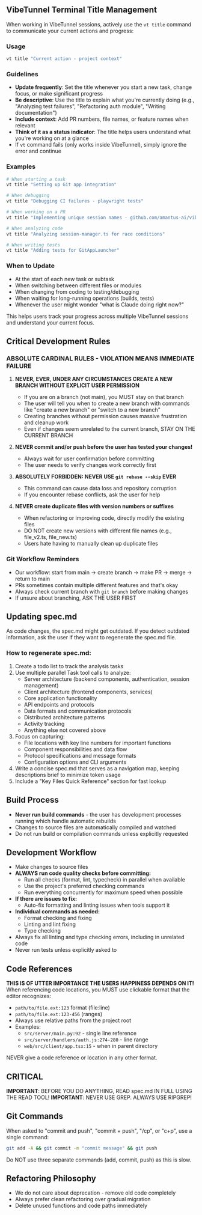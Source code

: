 ## VibeTunnel Terminal Title Management

When working in VibeTunnel sessions, actively use the `vt title` command to communicate your current actions and progress:

### Usage
```bash
vt title "Current action - project context"
```

### Guidelines
- **Update frequently**: Set the title whenever you start a new task, change focus, or make significant progress
- **Be descriptive**: Use the title to explain what you're currently doing (e.g., "Analyzing test failures", "Refactoring auth module", "Writing documentation")
- **Include context**: Add PR numbers, file names, or feature names when relevant
- **Think of it as a status indicator**: The title helps users understand what you're working on at a glance
- If `vt` command fails (only works inside VibeTunnel), simply ignore the error and continue

### Examples
```bash
# When starting a task
vt title "Setting up Git app integration"

# When debugging
vt title "Debugging CI failures - playwright tests"

# When working on a PR
vt title "Implementing unique session names - github.com/amantus-ai/vibetunnel/pull/456"

# When analyzing code
vt title "Analyzing session-manager.ts for race conditions"

# When writing tests
vt title "Adding tests for GitAppLauncher"
```

### When to Update
- At the start of each new task or subtask
- When switching between different files or modules
- When changing from coding to testing/debugging
- When waiting for long-running operations (builds, tests)
- Whenever the user might wonder "what is Claude doing right now?"

This helps users track your progress across multiple VibeTunnel sessions and understand your current focus.

## Critical Development Rules

### ABSOLUTE CARDINAL RULES - VIOLATION MEANS IMMEDIATE FAILURE

1. **NEVER, EVER, UNDER ANY CIRCUMSTANCES CREATE A NEW BRANCH WITHOUT EXPLICIT USER PERMISSION**
   - If you are on a branch (not main), you MUST stay on that branch
   - The user will tell you when to create a new branch with commands like "create a new branch" or "switch to a new branch"
   - Creating branches without permission causes massive frustration and cleanup work
   - Even if changes seem unrelated to the current branch, STAY ON THE CURRENT BRANCH

2. **NEVER commit and/or push before the user has tested your changes!**
   - Always wait for user confirmation before committing
   - The user needs to verify changes work correctly first

3. **ABSOLUTELY FORBIDDEN: NEVER USE `git rebase --skip` EVER**
   - This command can cause data loss and repository corruption
   - If you encounter rebase conflicts, ask the user for help

4. **NEVER create duplicate files with version numbers or suffixes**
   - When refactoring or improving code, directly modify the existing files
   - DO NOT create new versions with different file names (e.g., file_v2.ts, file_new.ts)
   - Users hate having to manually clean up duplicate files

### Git Workflow Reminders
- Our workflow: start from main → create branch → make PR → merge → return to main
- PRs sometimes contain multiple different features and that's okay
- Always check current branch with `git branch` before making changes
- If unsure about branching, ASK THE USER FIRST

## Updating spec.md
As code changes, the spec.md might get outdated. If you detect outdated information, ask the user if they want to regenerate the spec.md file.

### How to regenerate spec.md:
1. Create a todo list to track the analysis tasks
2. Use multiple parallel Task tool calls to analyze:
   - Server architecture (backend components, authentication, session management)
   - Client architecture (frontend components, services)
   - Core application functionality
   - API endpoints and protocols
   - Data formats and communication protocols
   - Distributed architecture patterns
   - Activity tracking
   - Anything else not covered above
3. Focus on capturing:
   - File locations with key line numbers for important functions
   - Component responsibilities and data flow
   - Protocol specifications and message formats
   - Configuration options and CLI arguments
4. Write a concise spec.md that serves as a navigation map, keeping descriptions brief to minimize token usage
5. Include a "Key Files Quick Reference" section for fast lookup

## Build Process
- **Never run build commands** - the user has development processes running which handle automatic rebuilds
- Changes to source files are automatically compiled and watched
- Do not run build or compilation commands unless explicitly requested

## Development Workflow
- Make changes to source files
- **ALWAYS run code quality checks before committing:**
    - Run all checks (format, lint, typecheck) in parallel when available
    - Use the project's preferred checking commands
    - Run everything concurrently for maximum speed when possible
- **If there are issues to fix:**
    - Auto-fix formatting and linting issues when tools support it
- **Individual commands as needed:**
    - Format checking and fixing
    - Linting and lint fixing
    - Type checking
- Always fix all linting and type checking errors, including in unrelated code
- Never run tests unless explicitly asked to

## Code References
**THIS IS OF UTTER IMPORTANCE THE USERS HAPPINESS DEPENDS ON IT!**
When referencing code locations, you MUST use clickable format that the editor recognizes:
- `path/to/file.ext:123` format (file:line)
- `path/to/file.ext:123-456` (ranges)
- Always use relative paths from the project root
- Examples:
  - `src/server/main.py:92` - single line reference
  - `src/server/handlers/auth.js:274-280` - line range
  - `web/src/client/app.tsx:15` - when in parent directory

NEVER give a code reference or location in any other format.

## CRITICAL
**IMPORTANT**: BEFORE YOU DO ANYTHING, READ spec.md IN FULL USING THE READ TOOL!
**IMPORTANT**: NEVER USE GREP. ALWAYS USE RIPGREP!

## Git Commands
When asked to "commit and push", "commit + push", "/cp", or "c+p", use a single command:
```bash
git add -A && git commit -m "commit message" && git push
```
Do NOT use three separate commands (add, commit, push) as this is slow.

## Refactoring Philosophy
- We do not care about deprecation - remove old code completely
- Always prefer clean refactoring over gradual migration
- Delete unused functions and code paths immediately

